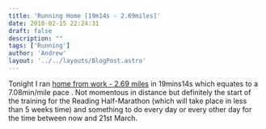 ```yaml
---
title: 'Running Home [19m14s - 2.69miles]'
date: 2010-02-15 22:24:31
draft: false
description: ""
tags: ['Running']
author: 'Andrew'
layout: '../../layouts/BlogPost.astro'
---
```


Tonight I ran [home from work - 2.69 miles](http://www.gmap-pedometer.com/?r=3477810  "Running Home Route (external link)") in 19mins14s which equates to a 7.08min/mile pace . Not momentous in distance but definitely the start of the training for the Reading Half-Marathon (which will take place in less than 5 weeks time) and something to do every day or every other day for the time between now and 21st March.
